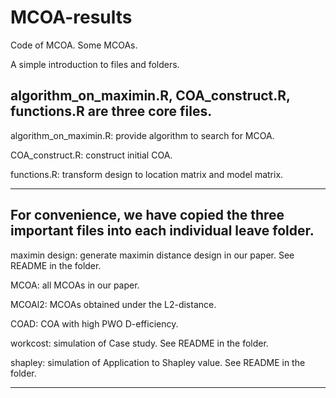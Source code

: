 # MCOA-results
Code of MCOA. Some MCOAs.

A simple introduction to files and folders.

algorithm_on_maximin.R, COA_construct.R, functions.R are three core files.
-------------------------------------------------------------------

algorithm_on_maximin.R: provide algorithm to search for MCOA.

COA_construct.R: construct initial COA.

functions.R: transform design to location matrix and model matrix.

-------------------------------------------------------------------



For convenience, we have copied the three important files into each individual leave folder.
----------------------------------------------------------------------------------------

maximin design: generate maximin distance design in our paper. See README in the folder.

MCOA: all MCOAs in our paper.

MCOAl2: MCOAs obtained under the L2-distance.

COAD: COA with high PWO D-efficiency.

workcost: simulation of Case study. See README in the folder.

shapley: simulation of Application to Shapley value. See README in the folder.

----------------------------------------------------------------------------------------
